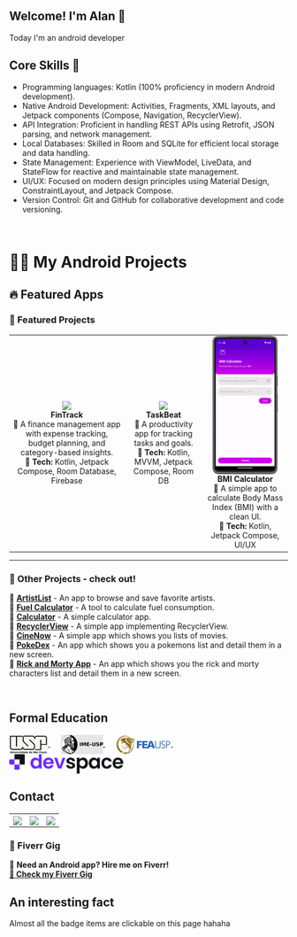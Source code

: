 ## Welcome! I'm Alan 👋<br>
Today I'm an android developer

## Core Skills 🚀
 - Programming languages: Kotlin (100% proficiency in modern Android development).
 - Native Android Development: Activities, Fragments, XML layouts, and Jetpack components (Compose, Navigation, RecyclerView).
 - API Integration: Proficient in handling REST APIs using Retrofit, JSON parsing, and network management.
 - Local Databases: Skilled in Room and SQLite for efficient local storage and data handling.
 - State Management: Experience with ViewModel, LiveData, and StateFlow for reactive and maintainable state management.
 - UI/UX: Focused on modern design principles using Material Design, ConstraintLayout, and Jetpack Compose.
 - Version Control: Git and GitHub for collaborative development and code versioning.

<br>

# 📱🚀 My Android Projects
## 🔥 Featured Apps  
### 🚀 Featured Projects

<table>
  <tr>
    <td align="center">
      <a href="https://github.com/alanliongar/FinTrack">
        <img src="https://github.com/alanliongar/FinTrack/blob/main/Screenshots/Screenshot_20240909_130648.png" style="height:250px; vertical-align:middle;"/>
      </a>
      <br>
      <b>FinTrack</b>
      <br>
      📌 A finance management app with expense tracking, budget planning, and category-based insights.
      <br>🔹 <b>Tech:</b> Kotlin, Jetpack Compose, Room Database, Firebase
    </td>
    <td align="center">
      <a href="https://github.com/alanliongar/TaskBeat">
        <img src="https://github.com/alanliongar/TaskBeat/blob/main/Taskbeat01.png" style="height:250px; vertical-align:middle;"/>
      </a>
      <br>
      <b>TaskBeat</b>
      <br>
      📌 A productivity app for tracking tasks and goals.
      <br>🔹 <b>Tech:</b> Kotlin, MVVM, Jetpack Compose, Room DB
    </td>
    <td align="center">
      <a href="https://github.com/alanliongar/BMI_Calculator">
        <img src="https://github.com/alanliongar/BMI_Calculator/blob/master/Screenshot_01.png" style="height:250px; vertical-align:middle;"/>
      </a>
      <br>
      <b>BMI Calculator</b>
      <br>
      📌 A simple app to calculate Body Mass Index (BMI) with a clean UI.
      <br>🔹 <b>Tech:</b> Kotlin, Jetpack Compose, UI/UX
    </td>
  </tr>
</table>

---

### 📌 Other Projects - check out!
🔹 **[ArtistList](https://github.com/alanliongar/ArtistList)** - An app to browse and save favorite artists.<br>
🔹 **[Fuel Calculator](https://github.com/alanliongar/Fuel_Calculator)** - A tool to calculate fuel consumption.<br>
🔹 **[Calculator](https://github.com/alanliongar/Calculator)** - A simple calculator app.<br>
🔹 **[RecyclerView](https://github.com/alanliongar/Recyclerview)** - A simple app implementing RecyclerView.<br>
🔹 **[CineNow](https://github.com/alanliongar/CineNow)** - A simple app which shows you lists of movies.<br>
🔹 **[PokeDex](https://github.com/alanliongar/PokeDex)** - An app which shows you a pokemons list and detail them in a new screen.<br>
🔹 **[Rick and Morty App](https://github.com/alanliongar/rickandmorty)** - An app which shows you the rick and morty characters list and detail them in a new screen.<br>

<br>
<h2>Formal Education</h2>
<a href="https://www5.usp.br/#english">
  <img align="center" src="https://github.com/alanliongar/alanliongar/blob/main/USP.png" style="height:35px; vertical-align:middle;"/>
</a>
&nbsp;&nbsp;&nbsp;&nbsp;
<a href="https://www.ime.usp.br/en/institute/">
  <img align="center" src="https://github.com/alanliongar/alanliongar/blob/main/ImeUSP.png" style="height:35px; vertical-align:middle;"/>
</a>
&nbsp;&nbsp;&nbsp;&nbsp;
<a href="https://www.fea.usp.br/en">
  <img align="center" src="https://github.com/alanliongar/alanliongar/blob/main/FeaUSP.png" style="height:35px; vertical-align:middle;"/>
</a>
&nbsp;&nbsp;&nbsp;&nbsp;
<a href="https://www.linkedin.com/company/comunidadedevspace/">
  <img align="center" src="https://github.com/alanliongar/alanliongar/blob/main/DevspaceLogo.png" style="height:35px; vertical-align:middle;"/>
</a>
<br>
<h2>Contact</h2>
<table>
  <tr>
    <td align="center">
      <a href="https://discord.com/users/gar233/">
        <img src="https://img.shields.io/badge/Discord-%235865F2.svg?style=for-the-badge&logo=discord&logoColor=white" style="height:35px; vertical-align:middle;"/>
      </a>
    </td>
    <td align="center">
      <a href="mailto:alan.lucindo.gomes@alumni.usp.br">
        <img src="https://img.shields.io/badge/Gmail-D14836?style=for-the-badge&logo=gmail&logoColor=white" style="height:35px; vertical-align:middle;"/>
      </a>
    </td>
    <td align="center">
      <a href="https://www.linkedin.com/in/alan-gomes-g">
        <img src="https://img.shields.io/badge/linkedin-%230077B5.svg?style=for-the-badge&logo=linkedin&logoColor=white" style="height:35px; vertical-align:middle;"/>
      </a>
    </td>
  </tr>
</table>

### 📌 Fiverr Gig
💼 **Need an Android app? Hire me on Fiverr!**  
**[🔗 Check my Fiverr Gig](https://www.fiverr.com/alanliongar/)**
<br>
<h2>An interesting fact</h2>
Almost all the badge items are clickable on this page hahaha
